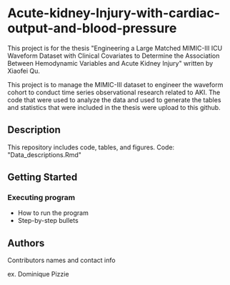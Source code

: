 # Acute-kidney-Injury-with-cardiac-output-and-blood-pressure

This project is for the thesis "Engineering a Large Matched MIMIC-III ICU Waveform Dataset with Clinical Covariates to Determine the Association Between Hemodynamic Variables and Acute Kidney Injury" written by Xiaofei Qu. 

This project is to manage the MIMIC-III dataset to engineer the waveform cohort to conduct time series observational research related to AKI. The code that were used to analyze the data and used to generate the tables and statistics that were included in the thesis were upload to this github.

## Description

This repository includes code, tables, and figures. 
Code: 
"Data_descriptions.Rmd" 

## Getting Started

### Executing program

* How to run the program
* Step-by-step bullets

## Authors

Contributors names and contact info

ex. Dominique Pizzie  
